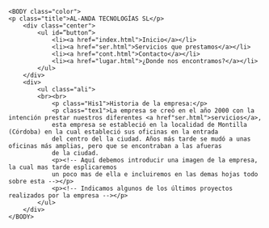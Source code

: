 <HTML>
 <HEAD>
    <META content="text/html; charset=UTF-8" http-equiv="Content-Type">
    <link rel="stylesheet" type="text/css" href="estilo.css" />
	<TITLE>Página web</TITLE>
 </HEAD>

	<BODY class="color">
	<p class="title">AL-ANDA TECNOLOGÍAS SL</p>
		<div class="center">
			<ul id=”button”>
				<li><a href="index.html">Inicio</a></li>
				<li><a href="ser.html">Servicios que prestamos</a></li>
				<li><a href="cont.html">Contacto</a></li>
				<li><a href="lugar.html">¿Donde nos encontramos?</a></li>
			</ul>
		</div>
		<div>
			<ul class="ali">
			<br><br>
				<p class="His1">Historia de la empresa:</p>
				<p class="tex1">La empresa se creó en el año 2000 con la intención prestar nuestros diferentes <a href"ser.html">servicios</a>, 
				esta empresa se estableció en la localidad de Montilla (Córdoba) en la cual estableció sus oficinas en la entrada 
				del centro del la ciudad. Años más tarde se mudó a unas oficinas más amplias, pero que se encontraban a las afueras
				de la ciudad.
				<p><!-- Aquí debemos introducir una imagen de la empresa, la cual mas tarde esplicaremos
				un poco mas de ella e incluiremos en las demas hojas todo sobre esta --></p>
				<p><!-- Indicamos algunos de los últimos proyectos realizados por la empresa --></p>
			</ul>
		</div>
	</BODY>
</HTML>
